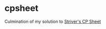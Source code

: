 # cpsheet

Culmination of my solution to [Striver's CP Sheet](https://takeuforward.org/interview-experience/strivers-cp-sheet/)
